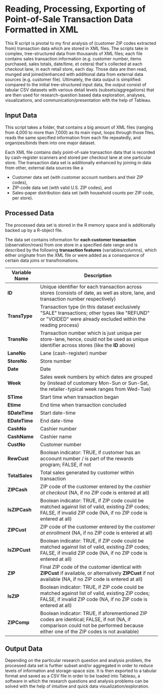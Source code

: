 # Reading, Processing, Exporting of Point-of-Sale Transaction Data Formatted in XML 

This R script is pivotal to my first analysis of (customer ZIP codes extracted from) transaction data which are stored in XML files. The scripts take in complex, tree-structured data from thousands of XML files; each file contains sales transaction information (e.g. customer number, items purchased, sales totals, date/time, et cetera) that's collected at each checkout lane, in each retail store, each day. Those data are then read, munged and joined/enhanced with additional data from external data sources (e.g. customer file). Ultimately, the data output is simplified: compared to the initial tree-structured input data, the output consist of tabular CSV datasets with various detail levels (subsets/aggregations) that are then used for research-question based data exploration, analyses, visualizations, and communication/presentation with the help of Tableau.

## Input Data
This script takes a folder, that contains a big amount of XML files (ranging from 4,000 to more than 7,000) as its main input, loops through those files, reads the same specified information from each file repeatedly, and organizes/binds them into one major dataset.

Each XML file contains daily point-of-sale transaction data that is recorded by cash-register scanners and stored per checkout lane at one particular store.
The transaction data set is additionally enhanced by joining in data from other, external data sources like a 
* Customer data set (with customer account numbers and their ZIP codes),
* ZIP-code data set (with valid U.S. ZIP codes), and
* Sales-paper distribution data set (with household counts per ZIP code, per store).

## Processed Data
The processed data set is stored in the R memory space and is additionally backed up by a R-object file.

The data set contains information for __each customer transaction__ (observation/rows) from one store in a specified date range and is described by the following __transaction features__ (variables/columns), which either originate from the XML file or were added as a consequence of certain data joins or transfromations.

Variable Name | Description
--------------|--------------------------------------------------------------------------------------------------------------------
__ID__        | Unique identifier for each transaction across stores (consists of date, as well as store, lane, and transaction number respectively)
__TransType__ | Transaction type (in this dataset exclusively  "SALE" transactions; other types like "REFUND" or "VOIDED" were already excluded within the reading process)
__TransNo__   | Transaction number which is just unique per store-lane, hence, could _not_ be used as unique identifier across stores (like the __ID__ above)
__LaneNo__    | Lane (cash-register) number
__StoreNo__   | Store number
__Date__      | Date
__Week__      | Sales week numbers by which dates are grouped by (instead of customary Mon-Sun or Sun-Sat, the retailer-typical week ranges from Wed-Tue)
__STime__     | Start time when transaction began
__Etime__     | End time when transaction concluded
__SDateTime__ | Start date-time
__EDateTime__ | End date-time
__CashNo__    | Cashier number
__CashName__  | Cashier name
__CustNo__    | Customer number
__RewCust__   | Boolean indicator: TRUE, if customer has an accoount number / is part of the rewards program; FALSE, if not
__TotalSales__| Total sales generated by customer within transaction
__ZIPCash__   | ZIP code of the customer entered by the _cashier at checkout_ (NA, if no ZIP code is entered at all)
__IsZIPCash__ | Boolean indicator: TRUE, if ZIP code could be matched against list of valid, existing ZIP codes; FALSE, if invalid ZIP code (NA, if no ZIP code is entered at all)
__ZIPCust__   | ZIP code of the customer entered by the _customer at enrollment_ (NA, if no ZIP code is entered at all)
__IsZIPCust__ | Boolean indicator: TRUE, if ZIP code could be matched against list of valid, existing ZIP codes; FALSE, if invalid ZIP code (NA, if no ZIP code is entered at all)
__ZIP__       | Final ZIP code of the customer identical with __ZIPCust__ if available, or alternatively __ZIPCust__ if not available (NA, if no ZIP code is entered at all)
__IsZIP__     | Boolean indicator: TRUE, if ZIP code could be matched against list of valid, existing ZIP codes; FALSE, if invalid ZIP code (NA, if no ZIP code is entered at all)
__ZIPComp__   | Boolean indicator: TRUE, if aforementioned ZIP codes are identical; FALSE, if not (NA, if comparison could not be performed because either one of the ZIP codes is not available)

## Output Data
Depending on the particular research question and analysis problem, the processed data set is further subset and/or aggregated in order to reduce levels of information and storage-space size. It is then exported to a tabular format and saved as a CSV file in order to be loaded into Tableau, a software in which the research questions and analysis problems can be solved with the help of intuitive and quick data visualization/exploration.
